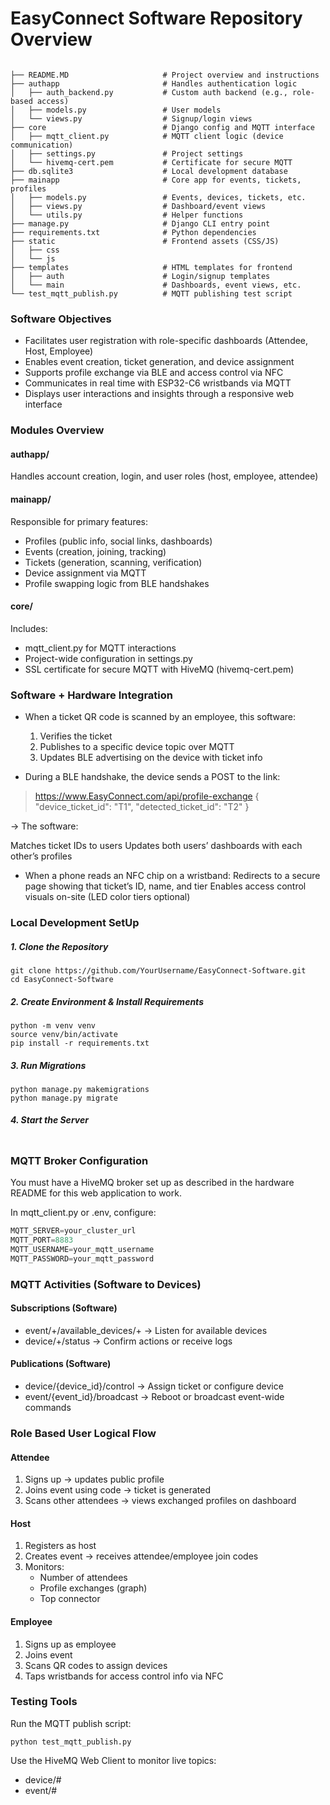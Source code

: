 # EasyConnect Software Repository Overview 
```

├── README.MD                     # Project overview and instructions
├── authapp                       # Handles authentication logic
│   ├── auth_backend.py           # Custom auth backend (e.g., role-based access)
│   ├── models.py                 # User models
│   └── views.py                  # Signup/login views
├── core                          # Django config and MQTT interface
│   ├── mqtt_client.py            # MQTT client logic (device communication)
│   ├── settings.py               # Project settings
│   └── hivemq-cert.pem           # Certificate for secure MQTT
├── db.sqlite3                    # Local development database
├── mainapp                       # Core app for events, tickets, profiles
│   ├── models.py                 # Events, devices, tickets, etc.
│   ├── views.py                  # Dashboard/event views
│   └── utils.py                  # Helper functions
├── manage.py                     # Django CLI entry point
├── requirements.txt              # Python dependencies
├── static                        # Frontend assets (CSS/JS)
│   ├── css
│   └── js
├── templates                     # HTML templates for frontend
│   ├── auth                      # Login/signup templates
│   └── main                      # Dashboards, event views, etc.
└── test_mqtt_publish.py          # MQTT publishing test script
```

### Software Objectives 
* Facilitates user registration with role-specific dashboards (Attendee, Host, Employee)
* Enables event creation, ticket generation, and device assignment
* Supports profile exchange via BLE and access control via NFC
* Communicates in real time with ESP32-C6 wristbands via MQTT
* Displays user interactions and insights through a responsive web interface

### Modules Overview
#### authapp/ 
Handles account creation, login, and user roles (host, employee, attendee)

#### mainapp/ 
Responsible for primary features: 
* Profiles (public info, social links, dashboards)
* Events (creation, joining, tracking)
* Tickets (generation, scanning, verification)
* Device assignment via MQTT
* Profile swapping logic from BLE handshakes

#### core/
Includes: 
* mqtt_client.py for MQTT interactions
* Project-wide configuration in settings.py
* SSL certificate for secure MQTT with HiveMQ (hivemq-cert.pem)

### Software + Hardware Integration 
* When a ticket QR code is scanned by an employee, this software:
    1. Verifies the ticket
    2. Publishes to a specific device topic over MQTT
    3. Updates BLE advertising on the device with ticket info

* During a BLE handshake, the device sends a POST to the link:
> https://www.EasyConnect.com/api/profile-exchange
{
  "device_ticket_id": "T1",
  "detected_ticket_id": "T2"
}

→ The software:

  Matches ticket IDs to users
  Updates both users’ dashboards with each other’s profiles
* When a phone reads an NFC chip on a wristband:
  Redirects to a secure page showing that ticket’s ID, name, and tier
  Enables access control visuals on-site (LED color tiers optional)

### Local Development SetUp
##### 1. Clone the Repository 
```
git clone https://github.com/YourUsername/EasyConnect-Software.git
cd EasyConnect-Software
```
##### 2. Create Environment & Install Requirements
```
python -m venv venv
source venv/bin/activate
pip install -r requirements.txt
``` 
##### 3. Run Migrations
```
python manage.py makemigrations
python manage.py migrate
```
##### 4. Start the Server 
```python manage.py runserver
```

### MQTT Broker Configuration
You must have a HiveMQ broker set up as described in the hardware README for this web application to work.

In mqtt_client.py or .env, configure:
```python
MQTT_SERVER=your_cluster_url
MQTT_PORT=8883
MQTT_USERNAME=your_mqtt_username
MQTT_PASSWORD=your_mqtt_password
```

### MQTT Activities (Software to Devices) 
#### Subscriptions (Software)
* event/+/available_devices/+ → Listen for available devices
* device/+/status → Confirm actions or receive logs
#### Publications (Software)
* device/{device_id}/control → Assign ticket or configure device
* event/{event_id}/broadcast → Reboot or broadcast event-wide commands

### Role Based User Logical Flow 
#### Attendee
1. Signs up → updates public profile
2. Joins event using code → ticket is generated
3. Scans other attendees → views exchanged profiles on dashboard

#### Host

1. Registers as host
2. Creates event → receives attendee/employee join codes
3. Monitors:
    * Number of attendees
    * Profile exchanges (graph)
    * Top connector

#### Employee

1. Signs up as employee
2. Joins event
3. Scans QR codes to assign devices
4. Taps wristbands for access control info via NFC

### Testing Tools
Run the MQTT publish script:
``` 
python test_mqtt_publish.py
```

Use the HiveMQ Web Client to monitor live topics:
* device/#
* event/#
